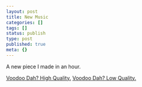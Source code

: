 ```yaml
---
layout: post
title: New Music
categories: []
tags: []
status: publish
type: post
published: true
meta: {}
---
```


A new piece I made in an hour.

[Voodoo Dah? High Quality.](http://www.netspeed.com.au/errolmartin/charles/VoodooDada.mp3)
[Voodoo Dah? Low Quality.](http://www.netspeed.com.au/errolmartin/charles/VoodooDada-Lo.mp3)
